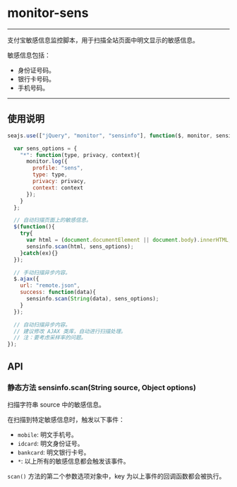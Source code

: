 # monitor-sens

---

支付宝敏感信息监控脚本，用于扫描全站页面中明文显示的敏感信息。

敏感信息包括：

* 身份证号码。
* 银行卡号码。
* 手机号码。

---

## 使用说明

```js
seajs.use(["jQuery", "monitor", "sensinfo"], function($, monitor, sensinfo){

  var sens_options = {
    "*": function(type, privacy, context){
      monitor.log({
        profile: "sens",
        type: type,
        privacy: privacy,
        context: context
      });
    }
  };

  // 自动扫描页面上的敏感信息。
  $(function(){
    try{
      var html = (document.documentElement || document.body).innerHTML;
      sensinfo.scan(html, sens_options);
    }catch(ex){}
  });

  // 手动扫描异步内容。
  $.ajax({
    url: "remote.json",
    success: function(data){
      sensinfo.scan(String(data), sens_options);
    }
  });

  // 自动扫描异步内容。
  // 建议修改 AJAX 类库，自动进行扫描处理。
  // 注：要考虑采样率的问题。
});
```

## API

### 静态方法 sensinfo.scan(String source, Object options)

扫描字符串 source 中的敏感信息。

在扫描到特定敏感信息时，触发以下事件：

* `mobile`: 明文手机号。
* `idcard`: 明文身份证号。
* `bankcard`: 明文银行卡号。
* `*`: 以上所有的敏感信息都会触发该事件。

`scan()` 方法的第二个参数选项对象中，key 为以上事件的回调函数都会被执行。
